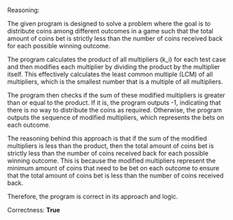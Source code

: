 Reasoning:

The given program is designed to solve a problem where the goal is to distribute coins among different outcomes in a game such that the total amount of coins bet is strictly less than the number of coins received back for each possible winning outcome.

The program calculates the product of all multipliers (k_i) for each test case and then modifies each multiplier by dividing the product by the multiplier itself. This effectively calculates the least common multiple (LCM) of all multipliers, which is the smallest number that is a multiple of all multipliers.

The program then checks if the sum of these modified multipliers is greater than or equal to the product. If it is, the program outputs -1, indicating that there is no way to distribute the coins as required. Otherwise, the program outputs the sequence of modified multipliers, which represents the bets on each outcome.

The reasoning behind this approach is that if the sum of the modified multipliers is less than the product, then the total amount of coins bet is strictly less than the number of coins received back for each possible winning outcome. This is because the modified multipliers represent the minimum amount of coins that need to be bet on each outcome to ensure that the total amount of coins bet is less than the number of coins received back.

Therefore, the program is correct in its approach and logic.

Correctness: **True**